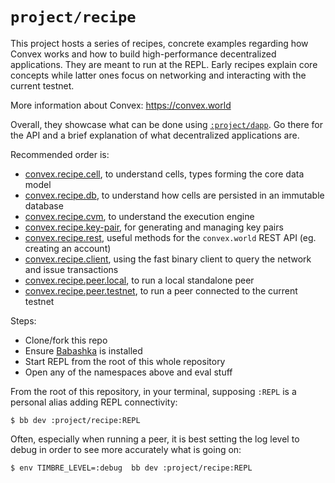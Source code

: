 # `project/recipe`

This project hosts a series of recipes, concrete examples regarding how Convex works and how to build high-performance
decentralized applications. They are meant to run at the REPL. Early recipes explain core concepts while latter ones
focus on networking and interacting with the current testnet.

More information about Convex: https://convex.world

Overall, they showcase what can be done using [`:project/dapp`](../dapp). Go there for the API and a brief explanation
of what decentralized applications are.

Recommended order is:

- [convex.recipe.cell](./src/clj/main/convex/recipe/cell.clj), to understand cells, types forming the core data model
- [convex.recipe.db](./src/clj/main/convex/recipe/db.clj), to understand how cells are persisted in an immutable database
- [convex.recipe.cvm](./src/clj/main/convex/recipe/cvm.clj), to understand the execution engine
- [convex.recipe.key-pair](./src/clj/main/convex/recipe/key_pair.clj), for generating and managing key pairs
- [convex.recipe.rest](./src/clj/main/convex/recipe/rest.clj), useful methods for the `convex.world` REST API (eg. creating an account)
- [convex.recipe.client](./src/clj/main/convex/recipe/client.clj), using the fast binary client to query the network and issue transactions
- [convex.recipe.peer.local](./src/clj/main/convex/recipe/peer/local.clj), to run a local standalone peer
- [convex.recipe.peer.testnet](./src/clj/main/convex/recipe/peer/testnet.clj), to run a peer connected to the current testnet


Steps:

- Clone/fork this repo
- Ensure [Babashka](https://github.com/babashka/babashka) is installed
- Start REPL from the root of this whole repository
- Open any of the namespaces above and eval stuff


From the root of this repository, in your terminal, supposing `:REPL` is a personal alias adding REPL connectivity:

```
$ bb dev :project/recipe:REPL
```

Often, especially when running a peer, it is best setting the log level to debug in order to see more accurately what is going on:

```
$ env TIMBRE_LEVEL=:debug  bb dev :project/recipe:REPL
```
